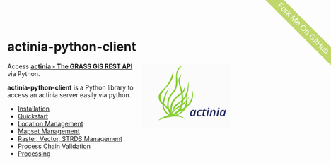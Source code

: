 # actinia-python-client
<!-- ![actinia logo](actinia_logo.png =500x500) -->
<img src="img/actinia_logo.svg" width="200" align="right">

<!-- **** Begin modified Fork-Me-On-Gitlab-Ribbon-HTML. See MIT License at https://gitlab.com/seanwasere/fork-me-on-gitlab **** -->
<a href="https://github.com/mundialis/actinia-python-client">
    <span id="fork-me" style="font-family: sans-serif; font-size: 18px; position:fixed; top:50px; right:-45px; display:block; -webkit-transform: rotate(45deg); -moz-transform: rotate(45deg); color: white; background-color: #97BF0D; padding: 4px 30px 4px 30px; z-index:99; opacity:0.6">Fork Me On GitHub</span>
</a>
<!-- **** End Fork-Me-On-Gitlab-Ribbon-HTML **** -->

Access [**actinia - The GRASS GIS REST API**](https://actinia.mundialis.de/) via Python.

**actinia-python-client** is a Python library to access an actinia server easily via python.

* [Installation](02_installation.md)
* [Quickstart](03_quickstart.md)
* [Location Management](04_location_management.md)
* [Mapset Management](05_mapset_managment.md)
* [Raster, Vector, STRDS Management](06_raster_vector_strds_managment.md)
* [Process Chain Validation](07_process_chain_validation.md)
* [Processing](08_processing.md)
